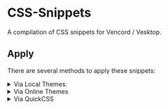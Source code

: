 # CSS-Snippets
A compilation of CSS snippets for Vencord / Vesktop.

## Apply
There are several methods to apply these snippets:

<details>
  
<summary>Via Local Themes:</summary>

  + Click on the folders (and possibly subsequent folders) of the snippet you want until you see the file `import.css`
  + Download the file `import.css` from the folders
  + Open Settings > Vencord > Themes > Local Themes > Open Themes Folder
  + Paste the downloaded file into the **themes** folder

</details>

<details>
  
<summary>Via Online Themes</summary>

  + Click on the folders (and possibly subsequent folders) of the snippet you want until you see the file `import.css`
  + Click on that file, then click on the **Raw** button
  + A file will open on your browser, now copy the URL
  + Open Settings > Vencord > Themes > Online Themes
  + Paste the following link into **Theme Links**: `URL HERE`
  + Enter or mouse-click outside the Online Themes box to apply

</details>

<details>

<summary>Via QuickCSS</summary>

  + Click on the folders (and possibly subsequent folders) of the snippet you want until you see the file `import.css`
  + Click on that file, then click on the **Raw** button
  + A file will open on your browser, now copy the URL
  + Open Settings > Vencord > Vencord > Open QuickCSS File
  + Paste the following line as your **first line (ahead of any other custom CSS)**: `@import url(URL HERE);`
</details>

